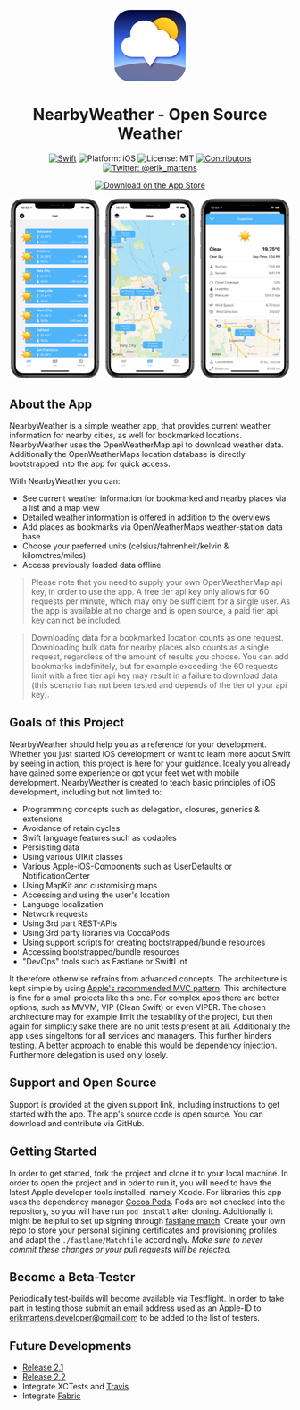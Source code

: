 <p align="center">
<img src="Resources/app_icon.png" alt="NearbyWeather for iOS" height="128" width="128">
</p>

<h1 align="center">NearbyWeather - Open Source Weather</h1>

<p align="center">
<a href="https://developer.apple.com/swift/"><img src="https://img.shields.io/badge/Swift-5-orange.svg?style=flat" alt="Swift"/></a>
<img src="https://img.shields.io/badge/Platform-iOS%2011.0+-lightgrey.svg" alt="Platform: iOS">
<img src="https://img.shields.io/github/license/erikmartens/NearbyWeather.svg?style=flat" alt="License: MIT">
<a href="https://github.com/erikmartens/NearbyWeather/graphs/contributors"><img src="https://img.shields.io/github/contributors/erikmartens/NearbyWeather.svg?style=flat" alt="Contributors"></a>
<a href="https://twitter.com/erik_martens"><img src="https://img.shields.io/badge/Twitter-@erik_martens-blue.svg" alt="Twitter: @erik_martens"/></a>
</p>
<p align="center">
<a href="https://itunes.apple.com/app/nearbyweather/id1227313069"><img src="Resources/app_store_badge.svg" alt="Download on the App Store"/></a>
</p>

<p align="center">
<img src="Resources/screenshots.PNG" alt="NearbyWeather Screenshots">
</p>

## About the App
NearbyWeather is a simple weather app, that provides current weather information for nearby cities, as well for bookmarked locations. NearbyWeather uses the OpenWeatherMap api to download weather data. Additionally the OpenWeatherMaps location database is directly bootstrapped into the app for quick access.

With NearbyWeather you can:
- See current weather information for bookmarked and nearby places via a list and a map view
- Detailed weather information is offered in addition to the overviews
- Add places as bookmarks via OpenWeatherMaps weather-station data base
- Choose your preferred units (celsius/fahrenheit/kelvin & kilometres/miles)
- Access previously loaded data offline

> Please note that you need to supply your own OpenWeatherMap api key, in order to use the app. A free tier api key only allows for 60 requests per minute, which may only be sufficient for a single user. As the app is available at no charge and is open source, a paid tier api key can not be included. 

> Downloading data for a bookmarked location counts as one request. Downloading bulk data for nearby places also counts as a single request, regardless of the amount of results you choose. You can add bookmarks indefinitely, but for example exceeding the 60 requests limit with a free tier api key may result in a failure to download data (this scenario has not been tested and depends of the tier of your api key).

## Goals of this Project
NearbyWeather should help you as a reference for your development. Whether you just started iOS development or want to learn more about Swift by seeing in action, this project is here for your guidance. Idealy you already have gained some experience or got your feet wet with mobile development. NearbyWeather is created to teach basic principles of iOS development, including but not limited to:

- Programming concepts such as delegation, closures, generics & extensions
- Avoidance of retain cycles
- Swift language features such as codables
- Persisiting data
- Using various UIKit classes
- Various Apple-iOS-Components such as UserDefaults or NotificationCenter
- Using MapKit and customising maps
- Accessing and using the user's location
- Language localization
- Network requests
- Using 3rd part REST-APIs
- Using 3rd party libraries via CocoaPods
- Using support scripts for creating bootstrapped/bundle resources
- Accessing bootstrapped/bundle resources
- "DevOps" tools such as Fastlane or SwiftLint

It therefore otherwise refrains from advanced concepts. The architecture is kept simple by using [Apple's recommended MVC pattern](https://developer.apple.com/library/content/documentation/General/Conceptual/DevPedia-CocoaCore/MVC.html). This architecture is fine for a small projects like this one. For complex apps there are better options, such as MVVM, VIP (Clean Swift) or even VIPER. The chosen architecture may for example limit the testability of the project, but then again for simplicty sake there are no unit tests present at all. Additionally the app uses singeltons for all services and managers. This further hinders testing. A better approach to enable this would be dependency injection. Furthermore delegation is used only losely. 

## Support and Open Source
Support is provided at the given support link, including instructions to get started with the app. The app's source code is open source. You can download and contribute via GitHub.

## Getting Started
In order to get started, fork the project and clone it to your local machine. In order to open the project and in oder to run it, you will need to have the latest Apple developer tools installed, namely Xcode. For libraries this app uses the dependency manager [Cocoa Pods](https://cocoapods.org). Pods are not checked into the repository, so you will have run `pod install` after cloning. Additionally it might be helpful to set up signing through [fastlane match](https://docs.fastlane.tools/actions/match/). Create your own repo to store your personal sigining certificates and provisioning profiles and adapt the `./fastlane/Matchfile` accordingly. _Make sure to never commit these changes or your pull requests will be rejected._

## Become a Beta-Tester

Periodically test-builds will become available via Testflight. In order to take part in testing those submit an email address used as an Apple-ID to [erikmartens.developer@gmail.com](mailto:erikmartens.developer@gmail.com) to be added to the list of testers.

## Future Developments
- [Release 2.1](https://github.com/erikmartens/NearbyWeather/projects/2)
- [Release 2.2](https://github.com/erikmartens/NearbyWeather/projects/1)
- Integrate XCTests and [Travis](https://travis-ci.org)
- Integrate [Fabric](https://get.fabric.io)
